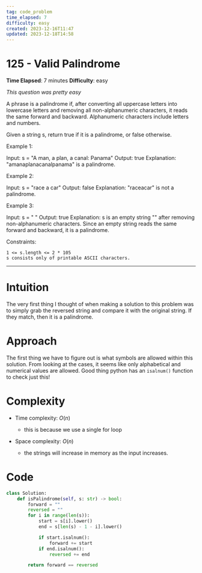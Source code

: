 ```yaml
---
tag: code_problem
time_elapsed: 7
difficulty: easy
created: 2023-12-16T11:47
updated: 2023-12-18T14:58
---
```


# 125 - Valid Palindrome

**Time Elapsed**: 7 minutes
**Difficulty**: easy

*This question was pretty easy*

A phrase is a palindrome if, after converting all uppercase letters into lowercase letters and removing all non-alphanumeric characters, it reads the same forward and backward. Alphanumeric characters include letters and numbers.

Given a string s, return true if it is a palindrome, or false otherwise.


Example 1:

Input: s = "A man, a plan, a canal: Panama"
Output: true
Explanation: "amanaplanacanalpanama" is a palindrome.

Example 2:

Input: s = "race a car"
Output: false
Explanation: "raceacar" is not a palindrome.

Example 3:

Input: s = " "
Output: true
Explanation: s is an empty string "" after removing non-alphanumeric characters.
Since an empty string reads the same forward and backward, it is a palindrome.

 

Constraints:

    1 <= s.length <= 2 * 105
    s consists only of printable ASCII characters.

---

# Intuition
<!-- Describe your first thoughts on how to solve this problem. -->
The very first thing I thought of when making a solution to this problem was to simply grab the reversed string and compare it with the original string. If they match, then it is a palindrome.

# Approach
<!-- Describe your approach to solving the problem. -->
The first thing we have to figure out is what symbols are allowed within this solution. From looking at the cases, it seems like only alphabetical and numerical values are allowed. Good thing python has an `isalnum()` function to check just this! 

# Complexity
- Time complexity: $O(n)$
    - this is because we use a single for loop

- Space complexity: $O(n)$
    - the strings will increase in memory as the input increases.

# Code
```python
class Solution:
    def isPalindrome(self, s: str) -> bool:
        forward = ""
        reversed = ""
        for i in range(len(s)):
            start = s[i].lower()
            end = s[len(s) - 1 - i].lower()

            if start.isalnum():
                forward += start
            if end.isalnum():
                reversed += end

        return forward == reversed

```

